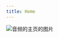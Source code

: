 ```yaml
---
title: Home
---
```


<subhome
    title="Starcloudsea的音频" 
    subtitle="按太快！" 
    tagline="完成度 99%(大雾)"
    tiptitle="<- 在侧边栏查看更多.">
    <img src="/Images/docs/Shared/Blogs/MediaLibrary/Audios/AudiosHome.png" alt="音频的主页的图片" title="这音乐强大到现实都能看见了(?)" class="subhomeimg"/>
</subhome>